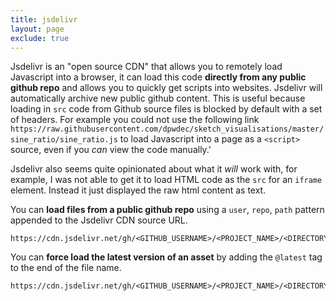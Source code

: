 ```yaml
---
title: jsdelivr
layout: page
exclude: true
---
```


Jsdelivr is an "open source CDN" that allows you to remotely load Javascript into a browser, it can load this code **directly from any public github repo** and allows you to quickly get scripts into websites. Jsdelivr will automatically archive new public github content. This is useful because loading in `src` code from Github source files is blocked by default with a set of headers. For example you could not use the following link `https://raw.githubusercontent.com/dpwdec/sketch_visualisations/master/sine_ratio/sine_ratio.js` to load Javascript into a page as a `<script>` source, even if you *can* view the code manually.'

Jsdelivr also seems quite opinionated about what it *will* work with, for example, I was not able to get it to load HTML code as the `src` for an `iframe` element. Instead it just displayed the raw html content as text.

You can **load files from a public github repo** using a `user`, `repo`, `path` pattern appended to the Jsdelivr CDN source URL.
```
https://cdn.jsdelivr.net/gh/<GITHUB_USERNAME>/<PROJECT_NAME>/<DIRECTORY_PATH>/<FILE_NAME>.js
```

You can **force load the latest version of an asset** by adding the `@latest` tag to the end of the file name.
```
https://cdn.jsdelivr.net/gh/<GITHUB_USERNAME>/<PROJECT_NAME>/<DIRECTORY_PATH>/<FILE_NAME>.js@latest
```


<!--stackedit_data:
eyJoaXN0b3J5IjpbMjEwOTc5NTkzNSwtMjI3NTkwNTAxXX0=
-->